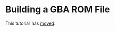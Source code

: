 # Building a GBA ROM File #

This tutorial has [moved](http://spritely.googlecode.com/svn/trunk/tutorials/build_gba_rom.html).
